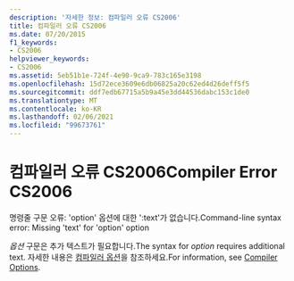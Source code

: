 ```yaml
---
description: '자세한 정보: 컴파일러 오류 CS2006'
title: 컴파일러 오류 CS2006
ms.date: 07/20/2015
f1_keywords:
- CS2006
helpviewer_keywords:
- CS2006
ms.assetid: 5eb51b1e-724f-4e90-9ca9-783c165e3198
ms.openlocfilehash: 15d72ece3609e6db06825a20c62ed4d26deff5f5
ms.sourcegitcommit: ddf7edb67715a5b9a45e3dd44536dabc153c1de0
ms.translationtype: MT
ms.contentlocale: ko-KR
ms.lasthandoff: 02/06/2021
ms.locfileid: "99673761"
---
```

# <a name="compiler-error-cs2006"></a><span data-ttu-id="30c6e-103">컴파일러 오류 CS2006</span><span class="sxs-lookup"><span data-stu-id="30c6e-103">Compiler Error CS2006</span></span>

<span data-ttu-id="30c6e-104">명령줄 구문 오류: 'option' 옵션에 대한 ':text'가 없습니다.</span><span class="sxs-lookup"><span data-stu-id="30c6e-104">Command-line syntax error: Missing 'text' for 'option' option</span></span>  
  
 <span data-ttu-id="30c6e-105">*옵션* 구문은 추가 텍스트가 필요합니다.</span><span class="sxs-lookup"><span data-stu-id="30c6e-105">The syntax for *option* requires additional text.</span></span> <span data-ttu-id="30c6e-106">자세한 내용은 [컴파일러 옵션](../language-reference/compiler-options/index.md)을 참조하세요.</span><span class="sxs-lookup"><span data-stu-id="30c6e-106">For information, see [Compiler Options](../language-reference/compiler-options/index.md).</span></span>
